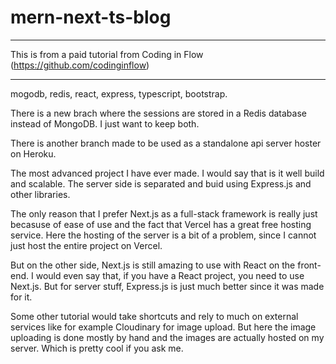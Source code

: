 # mern-next-ts-blog

*********************************************************************************
This is from a paid tutorial from Coding in Flow (https://github.com/codinginflow)
*********************************************************************************

mogodb, redis, react, express, typescript, bootstrap. 

There is a new brach where the sessions are stored in a Redis database instead of MongoDB. I just want to keep both.

There is another branch made to be used as a standalone api server hoster on Heroku.

The most advanced project I have ever made. I would say that is it well build and scalable.
The server side is separated and buid using Express.js and other libraries.

The only reason that I prefer Next.js as a full-stack framework is really just becasuse of ease of use and the fact that Vercel has a great free hosting service.
Here the hosting of the server is a bit of a problem, since I cannot just host the entire project on Vercel.

But on the other side, Next.js is still amazing to use with React on the front-end. 
I would even say that, if you have a React project, you need to use Next.js.
But for server stuff, Express.js is just much better since it was made for it.

Some other tutorial would take shortcuts and rely to much on external services like for example Cloudinary for image upload.
But here the image uploading is done mostly by hand and the images are actually hosted on my server.
Which is pretty cool if you ask me.


